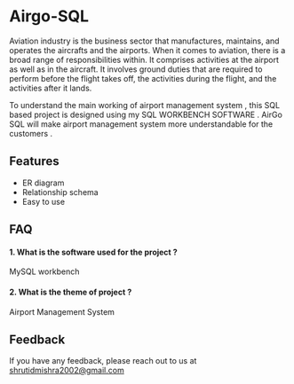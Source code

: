 # Airgo-SQL

Aviation industry is the business sector that manufactures, maintains, and operates the aircrafts and the airports. When it comes to aviation, there is a broad range of responsibilities within. It comprises activities at the airport as well as in the aircraft. It involves ground duties that are required to perform before the flight takes off, the activities during the flight, and the activities after it lands.

To understand the main working of airport management system , this SQL based project is designed using my SQL WORKBENCH SOFTWARE .
AirGo SQL will make airport management system more understandable for the customers .  



## Features

- ER diagram
- Relationship schema
- Easy to use


  
## FAQ

#### 1. What is the software used for the project ?

MySQL workbench

#### 2. What is the theme of project ?

Airport Management System 


  
## Feedback

If you have any feedback, please reach out to us at shrutidmishra2002@gmail.com

  
